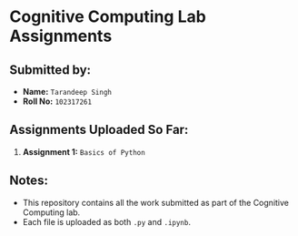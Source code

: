 # Cognitive Computing Lab Assignments

## Submitted by:
- **Name:** `Tarandeep Singh`
- **Roll No:** `102317261`

## Assignments Uploaded So Far:
1. **Assignment 1:** `Basics of Python`

## Notes:
- This repository contains all the work submitted as part of the Cognitive Computing lab.
- Each file is uploaded as both `.py` and `.ipynb`.
